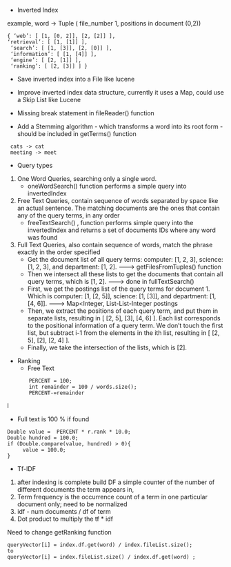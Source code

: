 
* Inverted Index

example,  word -> Tuple ( file_number 1, positions in document (0,2))

```
{ ‘web’: [ [1, [0, 2]], [2, [2]] ], 
‘retrieval’: [ [1, [1]] ],
 ‘search’: [ [1, [3]], [2, [0]] ], 
 ‘information’: [ [1, [4]] ], 
 ‘engine’: [ [2, [1]] ], 
 ‘ranking’: [ [2, [3]] ] }
```

* Save inverted index into a File like lucene

* Improve inverted index data structure, currently it uses a Map, could use a Skip List like Lucene

* Missing break statement in fileReader() function

* Add a Stemming algorithm - which transforms a word into its root form - should be included in getTerms() function
```
 cats -> cat
 meeting -> meet
 ```
 
 *  Query types
 
 1) One Word Queries, searching only a single word. 
    * oneWordSearch() function performs a simple query into invertedIndex
 2) Free Text Queries, contain sequence of words separated by space like an actual sentence. The matching documents are the ones that contain any of the query terms, in any order
    * freeTextSearch() , function performs simple query into the invertedIndex and returns a set of documents IDs where any word was found
 3) Full Text Queries, also contain sequence of words, match the phrase exactly in the order specified
    * Get the document list of all query terms: computer: [1, 2, 3], science: [1, 2, 3], and department: [1, 2]. ---> getFilesFromTuples() function
    * Then we intersect all these lists to get the documents that contain all query terms, which is [1, 2]. ---> done in fullTextSearch()
    * First, we get the postings list of the query terms for document 1. Which is computer: [1, [2, 5]], science: [1, [3]], and department: [1, [4, 6]]. ---> Map<Integer, List-List-Integer postings
    * Then, we extract the positions of each query term, and put them in separate lists, resulting in [ [2, 5], [3], [4, 6] ]. Each list corresponds to the positional information of a query term. We don’t touch the first list, but subtract i-1 from the elements in the ith list, resulting in [ [2, 5], [2], [2, 4] ].
    * Finally, we take the intersection of the lists, which is [2]. 
 
 
 
 * Ranking
    * Free Text
 ```
        PERCENT = 100;
        int remainder = 100 / words.size();
        PERCENT-=remainder
  ```
  l
  
   * Full text is 100 % if found
    
    
  ```
 Double value =  PERCENT * r.rank * 10.0;
 Double hundred = 100.0;
  if (Double.compare(value, hundred) > 0){
       value = 100.0;
  }
 ```
              
 
 * Tf-IDF
 
 1) after indexing is complete build DF a simple counter of the number of different documents the term appears in, 
 2) Term frequency is the occurrence count of a term in one particular document only; need to be normalized
 3) idf - num documents / df of term
 4) Dot product to multiply the tf * idf
 
 
 Need to change getRanking function
  ```
 queryVector[i] = index.df.get(word) / index.fileList.size();
 to
 queryVector[i] = index.fileList.size() / index.df.get(word) ;
 ```

